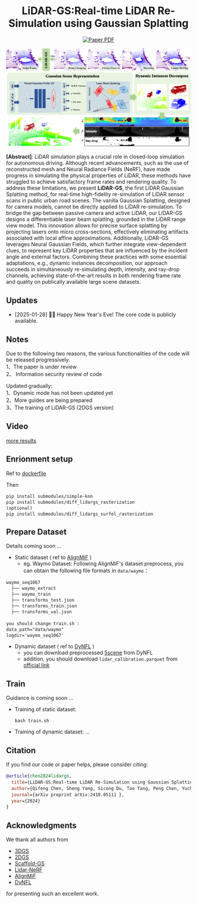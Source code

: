 <h1 align="center">LiDAR-GS:Real-time LiDAR Re-Simulation using Gaussian Splatting</h1>
<!-- <h3 align="center">[CVPR 2024 - Highlight]</h3> -->
<p align="center">
   <a href="https://arxiv.org/abs/2410.05111.pdf">
      <img src='https://img.shields.io/badge/paper-pdf-green?style=for-the-badge' alt='Paper PDF'></a>
</p>
<!-- <p align="center">
   <a href="https://scholar.google.com.hk/citations?user=1ltylFwAAAAJ&hl=zh-CN&oi=sra">Tao Tang</a>
   ·
   <a href="https://wanggrun.github.io/">Guangrun Wang</a>
   ·
   <a href="https://scholar.google.com/citations?user=2w9VSWIAAAAJ&hl=en">Yixing Lao</a>
   ·
   <a href="https://damo.alibaba.com/labs/intelligent-transportation">Peng Chen</a>
   ·
   <a href="">Jie Liu</a>
    ·
   <a href="https://www.sysu-hcp.net/faculty/lianglin.html">Liang Lin</a>
   ·
   <a href="https://scholar.google.com.hk/citations?user=Jtmq_m0AAAAJ&hl=zh-CN&oi=sra">Kaicheng Yu</a>
   ·
   <a href="https://scholar.google.com/citations?user=voxznZAAAAAJ">Xiaodan Liang</a> -->
<p align="center">
<img src="./assets/teaser.png" alt="lidargs" style="zoom: 100%;" />
<img src="./assets/overview.png" alt="lidargs" style="zoom: 100%;" />
</p>

**[Abstract]**: LiDAR simulation plays a crucial role in closed-loop simulation for autonomous driving. Although recent advancements, such as the use of reconstructed mesh and Neural Radiance Fields (NeRF), have made progress in simulating the physical properties of LiDAR, these methods have struggled to achieve satisfactory frame rates and rendering quality. To address these limitations, we present **LiDAR-GS**, the first LiDAR Gaussian Splatting method, for real-time high-fidelity re-simulation of LiDAR sensor scans in public urban road scenes. The vanilla Gaussian Splatting, designed for camera models, cannot be directly applied to LiDAR re-simulation. To bridge the gap between passive camera and active LiDAR, our LiDAR-GS designs a differentiable laser beam splatting, grounded in the LiDAR range view model. This innovation allows for precise surface splatting by projecting lasers onto micro cross-sections, effectively eliminating artifacts associated with local affine approximations. Additionally, LiDAR-GS leverages Neural Gaussian Fields, which further integrate view-dependent clues, to represent key LiDAR properties that are influenced by the incident angle and external factors. Combining these practices with some essential adaptations, e.g., dynamic instances decomposition, our approach succeeds in simultaneously re-simulating depth, intensity, and ray-drop channels, achieving state-of-the-art results in both rendering frame rate and quality on publically available large scene datasets. 

## Updates
- [2025-01-28] 🎉🧧 Happy New Year's Eve! The core code is publicly available.

## Notes
Due to the following two reasons, the various functionalities of the code will be released progressively. \
1、The paper is under review \
2、
Information security review of code

Updated gradually: \
 1、Dynamic mode has not been updated yet \
2、More guides are being prepared \
3、The training of LiDAR-GS (2DGS version) 


## Video
[more results](https://github.com/cjlunmh/LiDAR-GS/blob/main/assets/video.mp4)

## Enrionment setup 
Ref to [dockerfile](https://github.com/cjlunmh/LiDAR-GS/blob/main/Dockerfile)

Then 
```
pip install submodules/simple-knn
pip install submodules/diff_lidargs_rasterization
(optional)
pip install submodules/diff_lidargs_surfel_rasterization 
```

## Prepare Dataset
Details coming soon ...

- Static dataset ( ref to [AlignMiF](https://github.com/tangtaogo/alignmif) )
  - eg. Waymo Dataset:
Following AlignMiF's dataset preprocess, you can obtain the following file formats in `data/waymo`：
```
waymo_seq1067
  ├── waymo_extract
  ├── waymo_train
  ├── transforms_test.json
  ├── transforms_train.json
  ├── transforms_val.json

you should change train.sh : 
data_path="data/waymo"
logdir='waymo_seq1067'            
```

- Dynamic dataset ( ref to [DyNFL](https://github.com/prs-eth/Dynamic-LiDAR-Resimulation) )
  - you can download preprocessed [5scene](https://github.com/prs-eth/Dynamic-LiDAR-Resimulation/tree/master/WaymoPreprocessing) from DyNFL
  - addition, you should download `lidar_calibration.parquet` from [official link](https://console.cloud.google.com/storage/browser/waymo_open_dataset_v_2_0_0/training/lidar_calibration?pageState=(%22StorageObjectListTable%22:(%22f%22:%22%255B%255D%22))&inv=1&invt=AbpKew)



## Train
Guidance is coming soon ...

- Training of static dataset:
  ```
  bash train.sh
  ```
- Training of dynamic dataset: ...


## Citation

If you find our code or paper helps, please consider citing:

```bibtex
@article{chen2024lidargs,
  title={LiDAR-GS:Real-time LiDAR Re-Simulation using Gaussian Splatting},
  author={Qifeng Chen, Sheng Yang, Sicong Du, Tao Tang, Peng Chen, Yuchi Huo},
  journal={arXiv preprint arXiv:2410.05111 },
  year={2024}
}
```



## Acknowledgments
We thank all authors from 
- [3DGS](https://github.com/graphdeco-inria/gaussian-splatting) 
- [2DGS](https://github.com/hbb1/2d-gaussian-splatting)
- [Scaffold-GS](https://github.com/city-super/Scaffold-GS)
- [Lidar-NeRF](https://github.com/tangtaogo/lidar-nerf)
- [AlignMiF](https://github.com/tangtaogo/alignmif)
- [DyNFL](https://github.com/prs-eth/Dynamic-LiDAR-Resimulation)

for presenting such an excellent work.